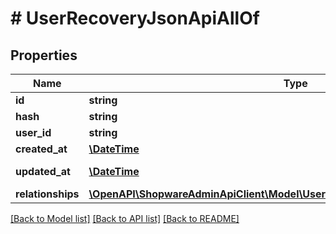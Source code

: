 # # UserRecoveryJsonApiAllOf

## Properties

Name | Type | Description | Notes
------------ | ------------- | ------------- | -------------
**id** | **string** |  | [optional]
**hash** | **string** |  |
**user_id** | **string** |  |
**created_at** | [**\DateTime**](\DateTime.md) |  | [readonly]
**updated_at** | [**\DateTime**](\DateTime.md) |  | [optional] [readonly]
**relationships** | [**\OpenAPI\ShopwareAdminApiClient\Model\UserRecoveryJsonApiAllOfRelationships**](UserRecoveryJsonApiAllOfRelationships.md) |  | [optional]

[[Back to Model list]](../../README.md#models) [[Back to API list]](../../README.md#endpoints) [[Back to README]](../../README.md)
